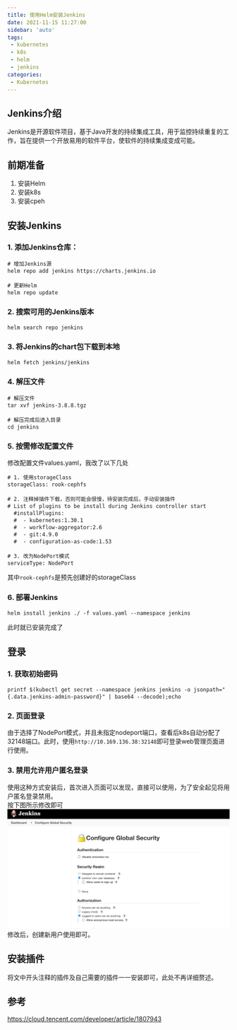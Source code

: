 ```yaml
---
title: 使用Helm安装Jenkins
date: 2021-11-15 11:27:00
sidebar: 'auto'
tags:
 - kubernetes
 - k8s
 - helm
 - jenkins
categories:
 - Kubernetes
---
```


## Jenkins介绍
Jenkins是开源软件项目，基于Java开发的持续集成工具，用于监控持续重复的工作，旨在提供一个开放易用的软件平台，使软件的持续集成变成可能。

## 前期准备
1. 安装Helm
2. 安装k8s
3. 安装cpeh

## 安装Jenkins
### 1. 添加Jenkins仓库：
``` shell
# 增加Jenkins源
helm repo add jenkins https://charts.jenkins.io

# 更新Helm
helm repo update
```

### 2. 搜索可用的Jenkins版本
``` shell
helm search repo jenkins
```

### 3. 将Jenkins的chart包下载到本地
``` shell
helm fetch jenkins/jenkins
```

### 4. 解压文件
``` shell
# 解压文件
tar xvf jenkins-3.8.8.tgz

# 解压完成后进入目录
cd jenkins
```

### 5. 按需修改配置文件  
修改配置文件values.yaml，我改了以下几处
``` shell
# 1. 使用storageClass
storageClass: rook-cephfs

# 2. 注释掉插件下载，否则可能会很慢，待安装完成后，手动安装插件
# List of plugins to be install during Jenkins controller start
  #installPlugins:
  #  - kubernetes:1.30.1
  #  - workflow-aggregator:2.6
  #  - git:4.9.0
  #  - configuration-as-code:1.53

# 3. 改为NodePort模式
serviceType: NodePort
```

其中`rook-cephfs`是预先创建好的storageClass

### 6. 部署Jenkins
``` shell
helm install jenkins ./ -f values.yaml --namespace jenkins
```
此时就已安装完成了

## 登录
### 1. 获取初始密码
``` shell
printf $(kubectl get secret --namespace jenkins jenkins -o jsonpath="{.data.jenkins-admin-password}" | base64 --decode);echo
```

### 2. 页面登录
由于选择了NodePort模式，并且未指定nodeport端口，查看后k8s自动分配了32148端口。此时，使用`http://10.169.136.38:32148`即可登录web管理页面进行使用。

### 3. 禁用允许用户匿名登录
使用这种方式安装后，首次进入页面可以发现，直接可以使用，为了安全起见将用户匿名登录禁用。  
按下图所示修改即可
![文件截图](/img/blogs/2021/11/k8s-jenkins-close-anonymous.png)
修改后，创建新用户使用即可。

## 安装插件
将文中开头注释的插件及自己需要的插件一一安装即可，此处不再详细赘述。

## 参考
<https://cloud.tencent.com/developer/article/1807943>